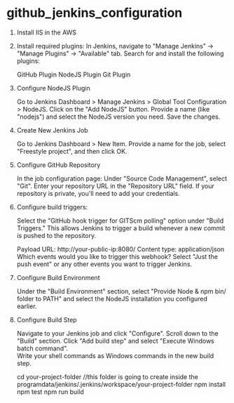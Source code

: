 # github_jenkins_configuration

1. Install IIS in the AWS

2. Install required plugins: In Jenkins, navigate to "Manage Jenkins" -> "Manage Plugins" -> "Available" tab. Search for and install the following plugins:

     GitHub Plugin
     NodeJS Plugin
     Git Plugin

3. Configure NodeJS Plugin

     Go to Jenkins Dashboard > Manage Jenkins > Global Tool Configuration > NodeJS.
     Click on the "Add NodeJS" button. Provide a name (like "nodejs") and select the NodeJS version you need. Save the changes.

4. Create New Jenkins Job

     Go to Jenkins Dashboard > New Item. Provide a name for the job, select "Freestyle project", and then click OK.

5. Configure GitHub Repository

     In the job configuration page:
     Under "Source Code Management", select "Git".
     Enter your repository URL in the "Repository URL" field.
     If your repository is private, you'll need to add your credentials.

6. Configure build triggers:

     Select the "GitHub hook trigger for GITScm polling" option under "Build Triggers." This allows Jenkins to trigger a build whenever a new commit is pushed to the repository.
     
     Payload URL: http://your-public-ip:8080/
     Content type: application/json
     Which events would you like to trigger this webhook? Select "Just the push event" or any other events you want to trigger Jenkins.

7. Configure Build Environment

     Under the "Build Environment" section, select "Provide Node & npm bin/ folder to PATH" and select the NodeJS installation you configured earlier.

8. Configure Build Step

     Navigate to your Jenkins job and click "Configure".
     Scroll down to the "Build" section.
     Click "Add build step" and select "Execute Windows batch command".  
     Write your shell commands as Windows commands in the new build step.
		
	cd your-project-folder  //this folder is going to create inside the programdata/jenkins/.jenkins/workspace/your-project-folder
	npm install
	npm test
	npm run build
